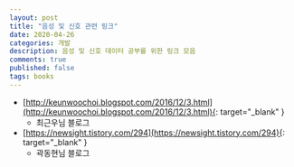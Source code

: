 ```yaml
---
layout: post
title: "음성 및 신호 관련 링크"
date: 2020-04-26
categories: 개발
description: 음성 및 신호 데이터 공부를 위한 링크 모음
comments: true
published: false
tags: books
---
```


- [http://keunwoochoi.blogspot.com/2016/12/3.html](http://keunwoochoi.blogspot.com/2016/12/3.html){: target="_blank" }
  - 최근우님 블로그
- [https://newsight.tistory.com/294](https://newsight.tistory.com/294){: target="_blank" }
  - 곽동현님 블로그
